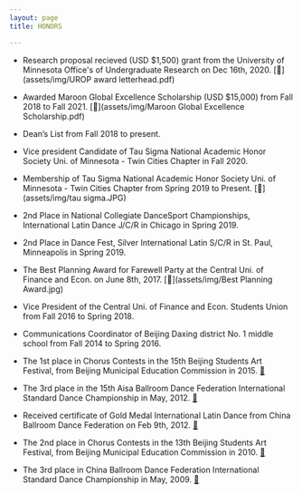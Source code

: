 ```yaml
---
layout: page
title: HONORS

---
```


* Research proposal recieved (USD $1,500) grant from the University of Minnesota Office's of Undergraduate Research on Dec 16th, 2020. [📄](assets/img/UROP award letterhead.pdf) 

* Awarded Maroon Global Excellence Scholarship (USD $15,000) from Fall 2018 to Fall 2021. [📄](assets/img/Maroon Global Excellence Scholarship.pdf)

* Dean’s List from Fall 2018 to present.

* Vice president Candidate of Tau Sigma National Academic Honor Society Uni. of Minnesota - Twin Cities Chapter in Fall 2020.

* Membership of Tau Sigma National Academic Honor Society Uni. of Minnesota - Twin Cities Chapter from Spring 2019 to Present. [📄](assets/img/tau sigma.JPG)

* 2nd Place in National Collegiate DanceSport Championships, International Latin Dance J/C/R in Chicago in Spring 2019. 

* 2nd Place in Dance Fest, Silver International Latin S/C/R in St. Paul, Minneapolis in Spring 2019.

* The Best Planning Award for Farewell Party at the Central Uni. of Finance and Econ. on June 8th, 2017. [📄](assets/img/Best Planning Award.jpg)

* Vice President of the Central Uni. of Finance and Econ. Students Union from Fall 2016 to Spring 2018.

* Communications Coordinator of Beijing Daxing district No. 1 middle school from Fall 2014 to Spring 2016.

* The 1st place in Chorus Contests in the 15th Beijing Students Art Festival, from Beijing Municipal Education Commission in 2015. [📄](assets/img/15chorus.jpg)

* The 3rd place in the 15th Aisa Ballroom Dance Federation International Standard Dance Championship in May, 2012. [📄](assets/img/abdf2.jpg)

* Received certificate of Gold Medal International Latin Dance from China Ballroom Dance Federation on Feb 9th, 2012.  [📄](assets/img/gold.jpg)

* The 2nd place in Chorus Contests in the 13th Beijing Students Art Festival, from Beijing Municipal Education Commission in 2010. [📄](assets/img/13chorus.jpg)

* The 3rd place in China Ballroom Dance Federation International Standard Dance Championship in May, 2009. [📄](assets/img/2009cbdf.jpg)
